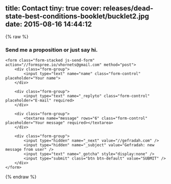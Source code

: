 title: Contact
tiny: true
cover: releases/dead-state-best-conditions-booklet/bucklet2.jpg
date: 2015-08-16 14:44:12
---
{% raw %}
<div class="form">
    <h3 class="form__title">
        Send me a proposition or just say hi.
    </h3>

    <form class="form-stacked js-send-form" action="//formspree.io/vhornets@gmail.com" method="post">
        <div class="form-group">
            <input type="text" name="name" class="form-control" placeholder="Your name">
        </div>

        <div class="form-group">
            <input type="text" name="_replyto" class="form-control" placeholder="E-mail" required>
        </div>

        <div class="form-group">
            <textarea name="message" rows="6" class="form-control" placeholder="Your message" required></textarea>
        </div>

        <div class="form-group">
            <input type="hidden" name="_next" value="//gefradah.com" />
            <input type="hidden" name="_subject" value="Gefradah: new message from user" />
            <input type="text" name="_gotcha" style="display:none" />
            <input type="submit" class="btn btn-default" value="SUBMIT" />
        </div>
    </form>
</div>
{% endraw %}